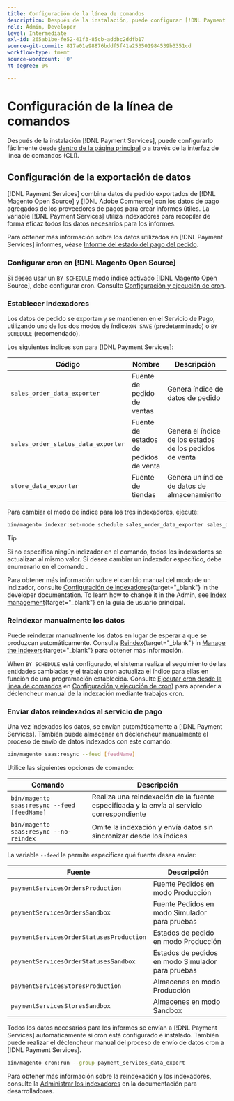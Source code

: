 ```yaml
---
title: Configuración de la línea de comandos
description: Después de la instalación, puede configurar [!DNL Payment Services] uso de la interfaz de línea de comandos (CLI).
role: Admin, Developer
level: Intermediate
exl-id: 265ab1be-fe52-41f3-85cb-addbc2ddfb17
source-git-commit: 817a01e98876bddf5f41a253501984539b3351cd
workflow-type: tm+mt
source-wordcount: '0'
ht-degree: 0%

---
```


# Configuración de la línea de comandos

Después de la instalación [!DNL Payment Services], puede configurarlo fácilmente desde [dentro de la página principal](payments-home.md) o a través de la interfaz de línea de comandos (CLI).

## Configuración de la exportación de datos

[!DNL Payment Services] combina datos de pedido exportados de [!DNL Magento Open Source] y [!DNL Adobe Commerce] con los datos de pago agregados de los proveedores de pagos para crear informes útiles. La variable [!DNL Payment Services] utiliza indexadores para recopilar de forma eficaz todos los datos necesarios para los informes.

Para obtener más información sobre los datos utilizados en [!DNL Payment Services] informes, véase [Informe del estado del pago del pedido](order-payment-status.md#data-used-in-the-report).

### Configurar cron en [!DNL Magento Open Source]

Si desea usar un `BY SCHEDULE` modo índice activado [!DNL Magento Open Source], debe configurar cron. Consulte [Configuración y ejecución de cron](https://devdocs.magento.com/guides/v2.4/config-guide/cli/config-cli-subcommands-cron.html).

### Establecer indexadores

Los datos de pedido se exportan y se mantienen en el Servicio de Pago, utilizando uno de los dos modos de índice:`ON SAVE` (predeterminado) o `BY SCHEDULE` (recomendado).

Los siguientes índices son para [!DNL Payment Services]:

| Código | Nombre | Descripción |
|    ---    |  ---  |  ---  |
| `sales_order_data_exporter` | Fuente de pedido de ventas | Genera índice de datos de pedido |
| `sales_order_status_data_exporter` | Fuente de estados de pedidos de venta | Genera el índice de los estados de los pedidos de venta |
| `store_data_exporter` | Fuente de tiendas | Genera un índice de datos de almacenamiento |

Para cambiar el modo de índice para los tres indexadores, ejecute:

```bash
bin/magento indexer:set-mode schedule sales_order_data_exporter sales_order_status_data_exporter store_data_exporter
```

>[!TIP]
>
>Si no especifica ningún indizador en el comando, todos los indexadores se actualizan al mismo valor. Si desea cambiar un indexador específico, debe enumerarlo en el comando .

Para obtener más información sobre el cambio manual del modo de un indizador, consulte [Configuración de indexadores](https://devdocs.magento.com/guides/v2.4/config-guide/cli/config-cli-subcommands-index.html#configure-indexers){target="_blank"} in the developer documentation. To learn how to change it in the Admin, see [Index management](https://docs.magento.com/user-guide/system/index-management.html#change-the-index-mode){target="_blank"} en la guía de usuario principal.

### Reindexar manualmente los datos

Puede reindexar manualmente los datos en lugar de esperar a que se produzcan automáticamente. Consulte [Reindex](https://devdocs.magento.com/guides/v2.4/config-guide/cli/config-cli-subcommands-index.html#reindex){target="_blank"} in [Manage the Indexers](https://devdocs.magento.com/guides/v2.4/config-guide/cli/config-cli-subcommands-index.html){target="_blank"} para obtener más información.

When `BY SCHEDULE` está configurado, el sistema realiza el seguimiento de las entidades cambiadas y el trabajo cron actualiza el índice para ellas en función de una programación establecida. Consulte [Ejecutar cron desde la línea de comandos](https://devdocs.magento.com/guides/v2.4/config-guide/cli/config-cli-subcommands-cron.html#config-cli-cron-group-run) en [Configuración y ejecución de cron](https://devdocs.magento.com/guides/v2.4/config-guide/cli/config-cli-subcommands-cron.html)) para aprender a déclencheur manual de la indexación mediante trabajos cron.

### Enviar datos reindexados al servicio de pago

Una vez indexados los datos, se envían automáticamente a [!DNL Payment Services]. También puede almacenar en déclencheur manualmente el proceso de envío de datos indexados con este comando:

```bash
bin/magento saas:resync --feed [feedName]
```

Utilice las siguientes opciones de comando:

| Comando | Descripción |
|  ---  |  ---  |
| `bin/magento saas:resync --feed [feedName]` | Realiza una reindexación de la fuente especificada y la envía al servicio correspondiente |
| `bin/magento saas:resync --no-reindex` | Omite la indexación y envía datos sin sincronizar desde los índices |

La variable `--feed` le permite especificar qué fuente desea enviar:

| Fuente | Descripción |
|  ---  |  ---  |
| `paymentServicesOrdersProduction` | Fuente Pedidos en modo Producción |
| `paymentServicesOrdersSandbox` | Fuente Pedidos en modo Simulador para pruebas |
| `paymentServicesOrderStatusesProduction` | Estados de pedido en modo Producción |
| `paymentServicesOrderStatusesSandbox` | Estados de pedidos en modo Simulador para pruebas |
| `paymentServicesStoresProduction` | Almacenes en modo Producción |
| `paymentServicesStoresSandbox` | Almacenes en modo Sandbox |

Todos los datos necesarios para los informes se envían a [!DNL Payment Services] automáticamente si cron está configurado e instalado. También puede realizar el déclencheur manual del proceso de envío de datos cron a [!DNL Payment Services].

```bash
bin/magento cron:run --group payment_services_data_export
```

Para obtener más información sobre la reindexación y los indexadores, consulte la [Administrar los indexadores](https://devdocs.magento.com/guides/v2.4/config-guide/cli/config-cli-subcommands-index.html) en la documentación para desarrolladores.
